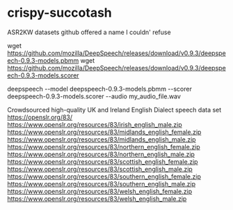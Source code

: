 # crispy-succotash
ASR2KW datasets github offered a name I couldn' refuse

wget https://github.com/mozilla/DeepSpeech/releases/download/v0.9.3/deepspeech-0.9.3-models.pbmm
wget https://github.com/mozilla/DeepSpeech/releases/download/v0.9.3/deepspeech-0.9.3-models.scorer

deepspeech --model deepspeech-0.9.3-models.pbmm --scorer deepspeech-0.9.3-models.scorer --audio my_audio_file.wav

Crowdsourced high-quality UK and Ireland English Dialect speech data set
https://openslr.org/83/
https://www.openslr.org/resources/83/irish_english_male.zip
https://www.openslr.org/resources/83/midlands_english_female.zip
https://www.openslr.org/resources/83/midlands_english_male.zip
https://www.openslr.org/resources/83/northern_english_female.zip
https://www.openslr.org/resources/83/northern_english_male.zip
https://www.openslr.org/resources/83/scottish_english_female.zip
https://www.openslr.org/resources/83/scottish_english_male.zip
https://www.openslr.org/resources/83/southern_english_female.zip
https://www.openslr.org/resources/83/southern_english_male.zip
https://www.openslr.org/resources/83/welsh_english_female.zip
https://www.openslr.org/resources/83/welsh_english_male.zip
